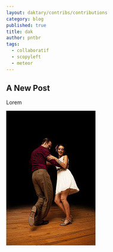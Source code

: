 ```yaml
---
layout: daktary/contribs/contributions
category: blog
published: true
title: dak
author: pntbr
tags: 
  - collaboratif
  - scopyleft
  - meteor
---
```





## A New Post

Lorem

![swing.png](/media/swing.png)
